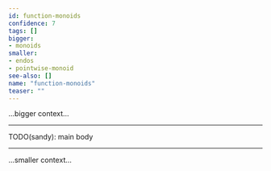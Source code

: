 ```yaml
---
id: function-monoids
confidence: 7
tags: []
bigger:
- monoids
smaller:
- endos
- pointwise-monoid
see-also: []
name: "function-monoids"
teaser: ""
---
```



...bigger context...

---

TODO(sandy): main body

---

...smaller context...

